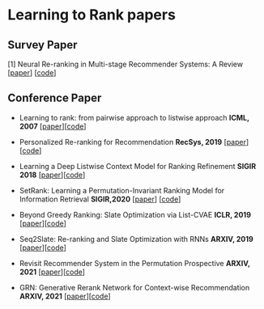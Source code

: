 # Learning to Rank papers

## Survey Paper

[1] Neural Re-ranking in Multi-stage Recommender Systems: A Review [[paper](https://arxiv.org/pdf/2202.06602.pdf)] [[code](https://github.com/LibRerank-Community/LibRerank)]

## Conference Paper

* Learning to rank: from pairwise approach to listwise approach **ICML, 2007** [[paper](https://dl.acm.org/doi/pdf/10.1145/1273496.1273513)][[code]()]

* Personalized Re-ranking for Recommendation **RecSys, 2019** [[paper](https://arxiv.org/pdf/1904.06813.pdf)][[code](https://github.com/rank2rec/rerank)]

* Learning a Deep Listwise Context Model for Ranking Refinement **SIGIR 2018** [[paper](https://arxiv.org/pdf/1804.05936.pdf)][[code]()]

* SetRank: Learning a Permutation-Invariant Ranking Model for Information Retrieval **SIGIR,2020** [[paper](https://arxiv.org/pdf/1912.05891.pdf)] [[code](https://github.com/pl8787/SetRank)]

* Beyond Greedy Ranking: Slate Optimization via List-CVAE **ICLR, 2019** [[paper](https://arxiv.org/pdf/1803.01682.pdf)][[code](https://github.com/vadimfb/list-cvae-recsys)]

* Seq2Slate: Re-ranking and Slate Optimization with RNNs **ARXIV, 2019** [[paper](https://arxiv.org/pdf/1810.02019.pdf)][[code]()]

* Revisit Recommender System in the Permutation Prospective **ARXIV, 2021** [[paper](https://arxiv.org/pdf/2102.12057.pdf)][[code]()]

* GRN: Generative Rerank Network for Context-wise Recommendation **ARXIV, 2021** [[paper](https://arxiv.org/pdf/2104.00860.pdf)][[code](https://github.com/LibRerank-Community/LibRerank)]


 
